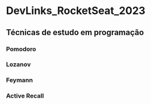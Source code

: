 # DevLinks_RocketSeat_2023


## Técnicas de estudo em programação

### Pomodoro

### Lozanov

### Feymann

### Active Recall

